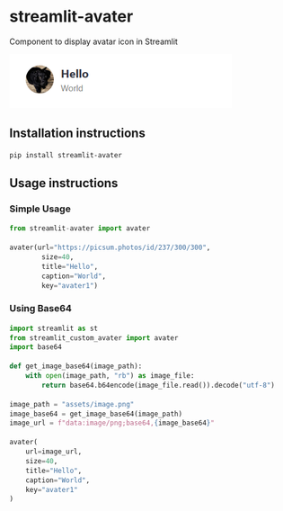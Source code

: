 # streamlit-avater

Component to display avatar icon in Streamlit

![alt text](assets/image.png)

## Installation instructions

```sh
pip install streamlit-avater
```

## Usage instructions

### Simple Usage

```python
from streamlit-avater import avater

avater(url="https://picsum.photos/id/237/300/300",
        size=40,
        title="Hello",
        caption="World",
        key="avater1")
```

### Using Base64

```python
import streamlit as st
from streamlit_custom_avater import avater
import base64

def get_image_base64(image_path):
    with open(image_path, "rb") as image_file:
        return base64.b64encode(image_file.read()).decode("utf-8")

image_path = "assets/image.png"
image_base64 = get_image_base64(image_path)
image_url = f"data:image/png;base64,{image_base64}"

avater(
    url=image_url,
    size=40,
    title="Hello",
    caption="World",
    key="avater1"
)

```
